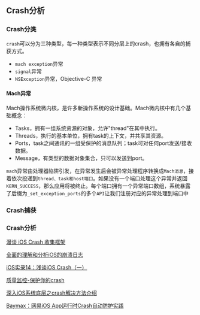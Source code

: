  ## Crash分析

### Crash分类
`crash`可以分为三种类型，每一种类型表示不同分层上的crash，也拥有各自的捕获方式。
- `mach exception`异常
- `signal`异常
- `NSException`异常，Objective-C 异常

#### Mach异常

Mach操作系统微内核，是许多新操作系统的设计基础。Mach微内核中有几个基础概念：
- Tasks，拥有一组系统资源的对象，允许"thread"在其中执行。
- Threads，执行的基本单位，拥有task的上下文，并共享其资源。
- Ports，task之间通讯的一组受保护的消息队列；task可对任何port发送/接收数据。
- Message，有类型的数据对象集合，只可以发送到port。


`mach`异常由处理器陷阱引发，在异常发生后会被异常处理程序转换成`Mach消息`，接着依次投递到`thread、task和host端口`。如果没有一个端口处理这个异常并返回`KERN_SUCCESS`，那么应用将被终止。每个端口拥有一个异常端口数组，系统暴露了后缀为`_set_exception_ports`的多个`API`让我们注册对应的异常处理到端口中








 





### Crash捕获









### Crash分析






























[漫谈 iOS Crash 收集框架](https://mp.weixin.qq.com/s?__biz=MjM5NTIyNTUyMQ==&mid=208483273&idx=1&sn=37ee88e06e7426f59f3074c536370317&scene=21)

[全面的理解和分析iOS的崩溃日志](http://www.cocoachina.com/ios/20171026/20921.html)

[iOS实录14：浅谈iOS Crash（一）](https://www.jianshu.com/p/3261493e6d9e)

[质量监控-保护你的crash](https://www.jianshu.com/p/c8f731d18518)

[深入iOS系统底层之crash解决方法介绍](https://www.jianshu.com/p/cf0945f9c1f8)

[Baymax：网易iOS App运行时Crash自动防护实践](https://mp.weixin.qq.com/s?__biz=MzUxMzcxMzE5Ng==&mid=2247488311&amp;idx=1&amp;sn=0db090c8d4a5efafa47f00af4b3f174f&source=41#wechat_redirect)
